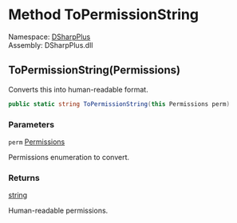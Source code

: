 # Method ToPermissionString

Namespace: [DSharpPlus](DSharpPlus.md)  
Assembly: DSharpPlus.dll

## <a id="DSharpPlus_Utilities_ToPermissionString_DSharpPlus_Permissions_"></a>ToPermissionString\(Permissions\)

Converts this <xref href="DSharpPlus.Permissions" data-throw-if-not-resolved="false"></xref> into human-readable format.

```csharp
public static string ToPermissionString(this Permissions perm)
```

### Parameters

`perm` [Permissions](DSharpPlus.Permissions.md)

Permissions enumeration to convert.

### Returns

[string](https://learn.microsoft.com/dotnet/api/system.string)

Human-readable permissions.

